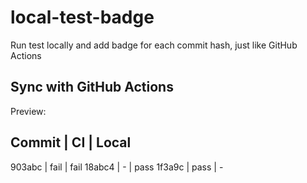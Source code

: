# local-test-badge
Run test locally and add badge for each commit hash, just like GitHub Actions

## Sync with GitHub Actions

Preview:

Commit | CI   | Local
-------------------
903abc | fail | fail
18abc4 | -    | pass
1f3a9c | pass | -
